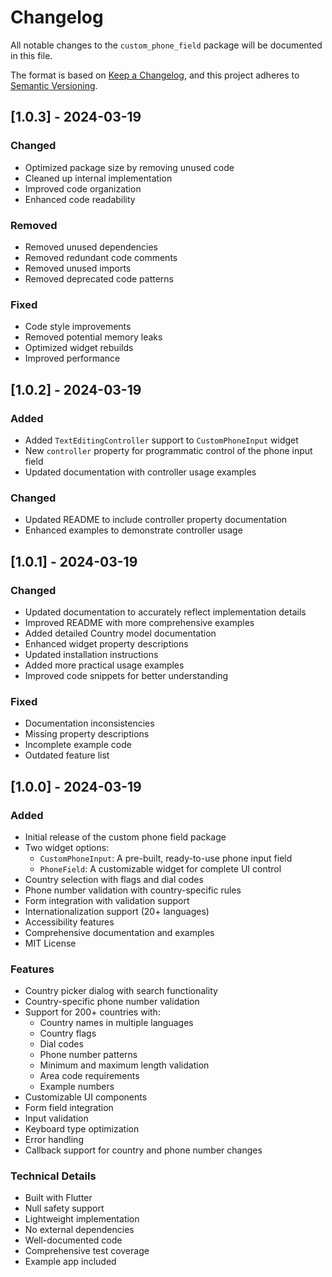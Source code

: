 # Changelog

All notable changes to the `custom_phone_field` package will be documented in this file.

The format is based on [Keep a Changelog](https://keepachangelog.com/en/1.0.0/),
and this project adheres to [Semantic Versioning](https://semver.org/spec/v2.0.0.html).

## [1.0.3] - 2024-03-19

### Changed
- Optimized package size by removing unused code
- Cleaned up internal implementation
- Improved code organization
- Enhanced code readability

### Removed
- Removed unused dependencies
- Removed redundant code comments
- Removed unused imports
- Removed deprecated code patterns

### Fixed
- Code style improvements
- Removed potential memory leaks
- Optimized widget rebuilds
- Improved performance

## [1.0.2] - 2024-03-19

### Added
- Added `TextEditingController` support to `CustomPhoneInput` widget
- New `controller` property for programmatic control of the phone input field
- Updated documentation with controller usage examples

### Changed
- Updated README to include controller property documentation
- Enhanced examples to demonstrate controller usage

## [1.0.1] - 2024-03-19

### Changed
- Updated documentation to accurately reflect implementation details
- Improved README with more comprehensive examples
- Added detailed Country model documentation
- Enhanced widget property descriptions
- Updated installation instructions
- Added more practical usage examples
- Improved code snippets for better understanding

### Fixed
- Documentation inconsistencies
- Missing property descriptions
- Incomplete example code
- Outdated feature list

## [1.0.0] - 2024-03-19

### Added
- Initial release of the custom phone field package
- Two widget options:
  - `CustomPhoneInput`: A pre-built, ready-to-use phone input field
  - `PhoneField`: A customizable widget for complete UI control
- Country selection with flags and dial codes
- Phone number validation with country-specific rules
- Form integration with validation support
- Internationalization support (20+ languages)
- Accessibility features
- Comprehensive documentation and examples
- MIT License

### Features
- Country picker dialog with search functionality
- Country-specific phone number validation
- Support for 200+ countries with:
  - Country names in multiple languages
  - Country flags
  - Dial codes
  - Phone number patterns
  - Minimum and maximum length validation
  - Area code requirements
  - Example numbers
- Customizable UI components
- Form field integration
- Input validation
- Keyboard type optimization
- Error handling
- Callback support for country and phone number changes

### Technical Details
- Built with Flutter
- Null safety support
- Lightweight implementation
- No external dependencies
- Well-documented code
- Comprehensive test coverage
- Example app included
